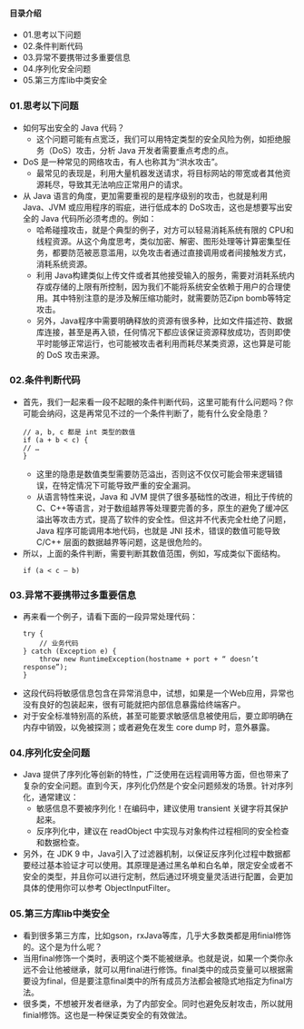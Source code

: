 #### 目录介绍
- 01.思考以下问题
- 02.条件判断代码
- 03.异常不要携带过多重要信息
- 04.序列化安全问题
- 05.第三方库lib中类安全




### 01.思考以下问题
- 如何写出安全的 Java 代码？
    - 这个问题可能有点宽泛，我们可以用特定类型的安全风险为例，如拒绝服务（DoS）攻击，分析 Java 开发者需要重点考虑的点。
- DoS 是一种常见的网络攻击，有人也称其为“洪水攻击”。
    - 最常见的表现是，利用大量机器发送请求，将目标网站的带宽或者其他资源耗尽，导致其无法响应正常用户的请求。
- 从 Java 语言的角度，更加需要重视的是程序级别的攻击，也就是利用 Java、JVM 或应用程序的瑕疵，进行低成本的 DoS攻击，这也是想要写出安全的 Java 代码所必须考虑的。例如：
    - 哈希碰撞攻击，就是个典型的例子，对方可以轻易消耗系统有限的 CPU和线程资源。从这个角度思考，类似加密、解密、图形处理等计算密集型任务，都要防范被恶意滥用，以免攻击者通过直接调用或者间接触发方式，消耗系统资源。
    - 利用 Java构建类似上传文件或者其他接受输入的服务，需要对消耗系统内存或存储的上限有所控制，因为我们不能将系统安全依赖于用户的合理使用。其中特别注意的是涉及解压缩功能时，就需要防范Zipn bomb等特定攻击。
    - 另外，Java程序中需要明确释放的资源有很多种，比如文件描述符、数据库连接，甚至是再入锁，任何情况下都应该保证资源释放成功，否则即使平时能够正常运行，也可能被攻击者利用而耗尽某类资源，这也算是可能的 DoS 攻击来源。


### 02.条件判断代码
- 首先，我们一起来看一段不起眼的条件判断代码，这里可能有什么问题吗？你可能会纳闷，这是再常见不过的一个条件判断了，能有什么安全隐患？
    ```
    // a, b, c 都是 int 类型的数值
    if (a + b < c) {
    // …
    }
    ```
    - 这里的隐患是数值类型需要防范溢出，否则这不仅仅可能会带来逻辑错误，在特定情况下可能导致严重的安全漏洞。
    - 从语言特性来说，Java 和 JVM 提供了很多基础性的改进，相比于传统的 C、C++等语言，对于数组越界等处理要完善的多，原生的避免了缓冲区溢出等攻击方式，提高了软件的安全性。但这并不代表完全杜绝了问题，Java 程序可能调用本地代码，也就是 JNI 技术，错误的数值可能导致 C/C++ 层面的数据越界等问题，这是很危险的。
- 所以，上面的条件判断，需要判断其数值范围，例如，写成类似下面结构。
    ```
    if (a < c – b)
    ```


### 03.异常不要携带过多重要信息
- 再来看一个例子，请看下面的一段异常处理代码：
    ```
    try {
        // 业务代码
    } catch (Exception e) {
        throw new RuntimeException(hostname + port + “ doesn’t response”);
    }
    ```
- 这段代码将敏感信息包含在异常消息中，试想，如果是一个Web应用，异常也没有良好的包装起来，很有可能就把内部信息暴露给终端客户。
- 对于安全标准特别高的系统，甚至可能要求敏感信息被使用后，要立即明确在内存中销毁，以免被探测；或者避免在发生 core dump 时，意外暴露。




### 04.序列化安全问题
- Java 提供了序列化等创新的特性，广泛使用在远程调用等方面，但也带来了复杂的安全问题。直到今天，序列化仍然是个安全问题频发的场景。针对序列化，通常建议：
    - 敏感信息不要被序列化！在编码中，建议使用 transient 关键字将其保护起来。
    - 反序列化中，建议在 readObject 中实现与对象构件过程相同的安全检查和数据检查。
- 另外，在 JDK 9 中，Java引入了过滤器机制，以保证反序列化过程中数据都要经过基本验证才可以使用。其原理是通过黑名单和白名单，限定安全或者不安全的类型，并且你可以进行定制，然后通过环境变量灵活进行配置，会更加具体的使用你可以参考 ObjectInputFilter。




### 05.第三方库lib中类安全
- 看到很多第三方库，比如gson，rxJava等库，几乎大多数类都是用finial修饰的。这个是为什么呢？
- 当用final修饰一个类时，表明这个类不能被继承。也就是说，如果一个类你永远不会让他被继承，就可以用final进行修饰。final类中的成员变量可以根据需要设为final，但是要注意final类中的所有成员方法都会被隐式地指定为final方法。
- 很多类，不想被开发者继承，为了内部安全。同时也避免反射攻击，所以就用finial修饰。这也是一种保证类安全的有效做法。






